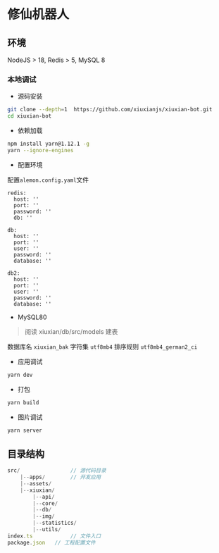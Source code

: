 # 修仙机器人

## 环境

NodeJS > 18, Redis > 5, MySQL 8

### 本地调试

- 源码安装

```sh
git clone --depth=1  https://github.com/xiuxianjs/xiuxian-bot.git
cd xiuxian-bot
```

- 依赖加载

```sh
npm install yarn@1.12.1 -g
yarn --ignore-engines
```

- 配置环境

配置`alemon.config.yaml`文件

```env
redis:
  host: ''
  port: ''
  password: ''
  db: ''

db:
  host: ''
  port: ''
  user: ''
  password: ''
  database: ''

db2:
  host: ''
  port: ''
  user: ''
  password: ''
  database: ''

```

- MySQL80

> 阅读 xiuxian/db/src/models 建表

数据库名 `xiuxian_bak`
字符集 `utf8mb4`
排序规则 `utf8mb4_german2_ci`

- 应用调试

```sh
yarn dev
```

- 打包

```sh
yarn build
```

- 图片调试

```sh
yarn server
```

## 目录结构

```ts
src/                // 源代码目录
    |--apps/        // 开发应用
    |--assets/
    |--xiuxian/
        |--api/
        |--core/
        |--db/
        |--img/
        |--statistics/
        |--utils/
index.ts            // 文件入口
package.json   // 工程配置文件
```

